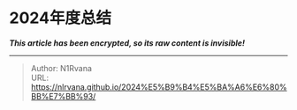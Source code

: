 # 2024年度总结

_**This article has been encrypted, so its raw content is invisible!**_

---

> Author: N1Rvana  
> URL: https://nlrvana.github.io/2024%E5%B9%B4%E5%BA%A6%E6%80%BB%E7%BB%93/  


